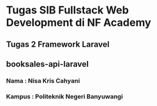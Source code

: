 # Tugas SIB Fullstack Web Development di NF Academy
## Tugas 2 Framework Laravel
## booksales-api-laravel
### Nama : Nisa Kris Cahyani
### Kampus : Politeknik Negeri Banyuwangi
